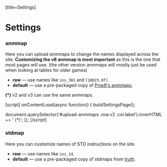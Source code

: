 [title=Settings]
# Settings

### anmmap

Here you can upload anmmaps to change the names displayed across the site.  **Customizing the v8 anmmap is most important** as this is the one that most pages will use. (the other version anmmaps will mostly just be used when looking at tables for older games)

* **raw** &mdash; use names like `ins_301` and `[10023.0f]`.
* **default** &mdash; use a pre-packaged copy of [Priw8's anmmaps](https://github.com/Priw8/eclmap).

<div id="upload-anmmaps"></div>

**(\*)** v2 and v3 can use the same anmmaps.

[script]
onContentLoad(async function() {
  buildSettingsPage();

  document.querySelector('#upload-anmmaps .row.v2 .col.label').innerHTML += ' (*)';
});
[/script]

### stdmap

Here you can customize names of STD instructions on the site.

* **raw** &mdash; use names like `ins_14`.
* **default** &mdash; use a pre-packaged copy of stdmaps from [truth](https://github.com/ExpHP/truth).

<div id="upload-stdmaps"></div>
